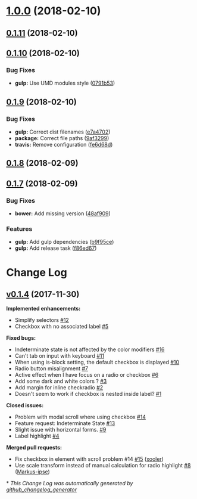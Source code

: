 <a name="1.0.0"></a>
# [1.0.0](https://github.com/Wikiki/bulma-checkradio/compare/0.1.11...1.0.0) (2018-02-10)



<a name="0.1.11"></a>
## [0.1.11](https://github.com/Wikiki/bulma-checkradio/compare/0.1.10...0.1.11) (2018-02-10)



<a name="0.1.10"></a>
## [0.1.10](https://github.com/Wikiki/bulma-checkradio/compare/0.1.9...0.1.10) (2018-02-10)


### Bug Fixes

* **gulp:** Use UMD modules style ([0791b53](https://github.com/Wikiki/bulma-checkradio/commit/0791b53))



<a name="0.1.9"></a>
## [0.1.9](https://github.com/Wikiki/bulma-checkradio/compare/0.1.8...0.1.9) (2018-02-10)


### Bug Fixes

* **gulp:** Correct dist filenames ([e7a4702](https://github.com/Wikiki/bulma-checkradio/commit/e7a4702))
* **package:** Correct file paths ([9af3299](https://github.com/Wikiki/bulma-checkradio/commit/9af3299))
* **travis:** Remove configuration ([fe6d68d](https://github.com/Wikiki/bulma-checkradio/commit/fe6d68d))



<a name="0.1.8"></a>
## [0.1.8](https://github.com/Wikiki/bulma-checkradio/compare/0.1.7...0.1.8) (2018-02-09)



<a name="0.1.7"></a>
## [0.1.7](https://github.com/Wikiki/bulma-checkradio/compare/v0.1.4...v0.1.7) (2018-02-09)


### Bug Fixes

* **bower:** Add missing version ([48af909](https://github.com/Wikiki/bulma-checkradio/commit/48af909))


### Features

* **gulp:** Add gulp dependencies ([b9f95ce](https://github.com/Wikiki/bulma-checkradio/commit/b9f95ce))
* **gulp:** Add release task ([f86ed67](https://github.com/Wikiki/bulma-checkradio/commit/f86ed67))



# Change Log

## [v0.1.4](https://github.com/wikiki/bulma-checkradio/tree/v0.1.4) (2017-11-30)
**Implemented enhancements:**

- Simplify selectors [\#12](https://github.com/Wikiki/bulma-checkradio/issues/12)
- Checkbox with no associated label [\#5](https://github.com/Wikiki/bulma-checkradio/issues/5)

**Fixed bugs:**

- Indeterminate state is not affected by the color modifiers [\#16](https://github.com/Wikiki/bulma-checkradio/issues/16)
- Can't tab on input with keyboard [\#11](https://github.com/Wikiki/bulma-checkradio/issues/11)
- When using is-block setting, the default checkbox is displayed [\#10](https://github.com/Wikiki/bulma-checkradio/issues/10)
- Radio button misalignment [\#7](https://github.com/Wikiki/bulma-checkradio/issues/7)
- Active effect when I have focus on a radio or checkbox [\#6](https://github.com/Wikiki/bulma-checkradio/issues/6)
- Add some dark and white colors ? [\#3](https://github.com/Wikiki/bulma-checkradio/issues/3)
- Add margin for inline checkradio [\#2](https://github.com/Wikiki/bulma-checkradio/issues/2)
- Doesn't seem to work if checkbox is nested inside label? [\#1](https://github.com/Wikiki/bulma-checkradio/issues/1)

**Closed issues:**

- Problem with modal scroll where using checkbox [\#14](https://github.com/Wikiki/bulma-checkradio/issues/14)
- Feature request: Indeterminate State [\#13](https://github.com/Wikiki/bulma-checkradio/issues/13)
- Slight issue with horizontal forms. [\#9](https://github.com/Wikiki/bulma-checkradio/issues/9)
- Label highlight [\#4](https://github.com/Wikiki/bulma-checkradio/issues/4)

**Merged pull requests:**

- Fix checkbox in element with scroll problem \#14 [\#15](https://github.com/Wikiki/bulma-checkradio/pull/15) ([xooler](https://github.com/xooler))
- Use scale transform instead of manual calculation for radio highlight [\#8](https://github.com/Wikiki/bulma-checkradio/pull/8) ([Markus-ipse](https://github.com/Markus-ipse))



\* *This Change Log was automatically generated by [github_changelog_generator](https://github.com/skywinder/Github-Changelog-Generator)*